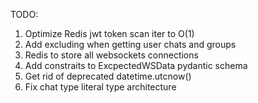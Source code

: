 TODO: 
1. Optimize Redis jwt token scan iter to O(1)
2. Add excluding when getting user chats and groups
3. Redis to store all websockets connections
4. Add constraits to ExcpectedWSData pydantic schema
5. Get rid of deprecated datetime.utcnow()
6. Fix chat type literal type architecture